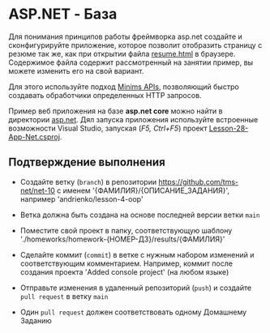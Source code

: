 # ASP.NET - База
Для понимания принципов работы фреймворка asp.net создайте и сконфигурируйте приложение, которое позволит отобразить страницу с резюме так же, как при открытии файла [resume.html](html/resume.html) в браузере. Содержимое файла содержит рассмотренный на занятии пример, вы можете изменить его на свой вариант.

Для этого используйте подход [Minims APIs](https://learn.microsoft.com/ru-ru/aspnet/core/fundamentals/minimal-apis/overview?view=aspnetcore-7.0), позволяющий быстро создавать обработчики определенных HTTP запросов.

Пример веб приложения на базе **asp.net core** можно найти в директории [asp.net](asp.net/). Дял запуска приложения используйте встроенные возможности Visual Studio, запуская (*F5, Ctrl+F5*) проект [Lesson-28-App-Net.csproj](asp.net/Lesson-28-App-Net/Lesson-28-App-Net.csproj).

## Подтверждение выполнения

 - Создайте ветку (`branch`) в репозитории https://github.com/tms-net/net-10 с именем '{ФАМИЛИЯ}/{ОПИСАНИЕ_ЗАДАНИЯ}', например 'andrienko/lesson-4-oop'

 - Ветка должна быть создана на основе последней версии ветки `main`

 - Поместите свой проект в папку, соответствующую шаблону './homeworks/homework-{НОМЕР-ДЗ}/results/{ФАМИЛИЯ}'

 - Сделайте коммит (`commit`) в ветке с нужным набором изменений и соответствующим комментарием. Например, коммит после создания проекта 'Added console project' (на любом языке)

 - Отправьте изменения в удаленный репозиторий (`push`) и создайте `pull request` в ветку `main`

 - Один `pull request` должен соответствовать одному Домашнему Заданию